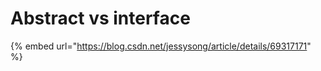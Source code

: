 # Abstract vs interface

{% embed url="https://blog.csdn.net/jessysong/article/details/69317171" %}



